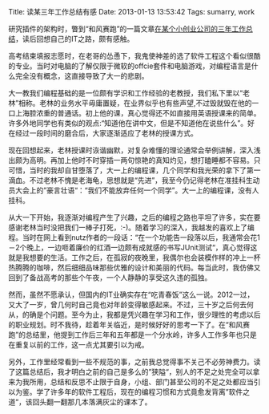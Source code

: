 Title: 读某三年工作总结有感
Date: 2013-01-13 13:53:42
Tags: sumarry, work

[1]: http://www.blogjava.net/jianggouben/archive/2013/01/03/iamjohnli.html

研究插件的架构时，瞥到“和风赛跑”的一篇文章[在某个小创业公司的三年工作总结][1]，读后回想自己的IT之路，颇有感触。

高考结束填报志愿时，在老哥的怂恿下，我鬼使神差的选了软件工程这个看似很酷的专业。当时对电脑的了解仅限于微软的offcie套件和电脑游戏，对编程语言是什么完全没有概念，这直接导致了大一的悲剧。

大一教我们编程基础的是一位颇有学识和工作经验的老教授，我们私下里以“老林”相称。老林的业务水平毋庸置疑，在业界似乎也有些声望,不过毁就毁在他的一口上海腔浓重的普通话。初上他的课，真心觉得还不如直接用英语授课来的简单。许多外地同学也有类似的观点:“知道他在讲中文，但是不知道他在说些什么”。好在经过一段时间的磨合后，大家逐渐适应了老林的授课方式。

现在回想起来，老林授课时诙谐幽默，对复杂难懂的理论通常会举例讲解，深入浅出颇为高明。再加上他时不时穿插一两句惊艳的真知灼见，想打瞌睡都不容易。只可惜，当时的我却自甘堕落了，大一上的编程课，几个同学和我光荣的拿下了第一滴血。不过老林不愧是老海龟，思想就是“先进”，我至今仍记得老林在准挂科生动员大会上的”豪言壮语“：“我们不能放弃任何一个同学”。大一上的编程课，没有人挂科。

从大一下开始，我逐渐对编程产生了兴趣，之后的编程之路也平坦了许多，实在要感谢老林当时没把我们一棒子打死，:-)。随着学习的深入，我越发的喜欢上了编程。当时在网上看到nutz作者的一段话：“在一个功能告一段落以后，我通常会花1－2个晚上，一边咂着廉价的红酒一边颇有成就感的书写JUnit测试“，真心觉得这就是我想要的生活。工作之后，在孤寂的夜晚里，我偶尔也会装模作样的冲上一杯热腾腾的咖啡，然后细细品味那些优雅的设计和美丽的代码。每当此时，我仿佛又回到了备战高考的那些个午夜，一个人静静的享受这久违的孤独。

然而，虽然不愿承认，但国内的IT业确实存在“吃青春饭”这么一说。2012一过，又大了一岁，曾几何时自己竟也对年龄变得敏感起来。不过，三十岁之后何去何从，的确是个问题。至今为止，我都是凭兴趣在学习和工作，很少理性的考虑以后的职业规划。时不我待，趁着年关临近，是时候好好的思考一下了。在“和风赛跑”的总结里，他提到工作后三年和五年都是一个分水岭，许多人工作多年也只是在重复以前的工作，这一点尤其要引以为戒。

另外，工作里经常看到一些不规范的事，之前我总觉得事不关己不必劳神费力。读了这篇总结后，我才明白之前的自己是多么的”狭隘“，别人的不足之处完全可以拿来为我所用，总结和反思不止限于自身，小组、部门甚至公司的不足之处都应当引以为鉴。学了许多年的软件工程后，现在的编程习惯和方式竟愈发背离”软件之道“，该回头翻一翻那几本落满灰尘的课本了。
